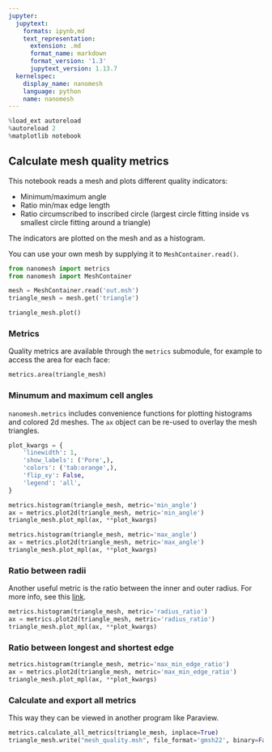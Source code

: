 ```yaml
---
jupyter:
  jupytext:
    formats: ipynb,md
    text_representation:
      extension: .md
      format_name: markdown
      format_version: '1.3'
      jupytext_version: 1.13.7
  kernelspec:
    display_name: nanomesh
    language: python
    name: nanomesh
---
```


```python
%load_ext autoreload
%autoreload 2
%matplotlib notebook
```

## Calculate mesh quality metrics

This notebook reads a mesh and plots different quality indicators:

- Minimum/maximum angle
- Ratio min/max edge length
- Ratio circumscribed to inscribed circle (largest circle fitting inside vs smallest circle fitting around a triangle)

The indicators are plotted on the mesh and as a histogram.

You can use your own mesh by supplying it to `MeshContainer.read()`.

```python
from nanomesh import metrics
from nanomesh import MeshContainer
```

```python
mesh = MeshContainer.read('out.msh')
triangle_mesh = mesh.get('triangle')

triangle_mesh.plot()
```

### Metrics

Quality metrics are available through the `metrics` submodule, for example to access the area for each face:

```python
metrics.area(triangle_mesh)
```

### Minumum and maximum cell angles

`nanomesh.metrics` includes convenience functions for plotting histograms and colored 2d meshes. The `ax` object can be re-used to overlay the mesh triangles.

```python
plot_kwargs = {
    'linewidth': 1,
    'show_labels': ('Pore',),
    'colors': ('tab:orange',),
    'flip_xy': False,
    'legend': 'all',
}

metrics.histogram(triangle_mesh, metric='min_angle')
ax = metrics.plot2d(triangle_mesh, metric='min_angle')
triangle_mesh.plot_mpl(ax, **plot_kwargs)
```

```python
metrics.histogram(triangle_mesh, metric='max_angle')
ax = metrics.plot2d(triangle_mesh, metric='max_angle')
triangle_mesh.plot_mpl(ax, **plot_kwargs)
```

### Ratio between radii

Another useful metric is the ratio between the inner and outer radius. For more info, see this [link](https://www.geogebra.org/m/VRE3Dyrn).

```python
metrics.histogram(triangle_mesh, metric='radius_ratio')
ax = metrics.plot2d(triangle_mesh, metric='radius_ratio')
triangle_mesh.plot_mpl(ax, **plot_kwargs)
```

### Ratio between longest and shortest edge

```python
metrics.histogram(triangle_mesh, metric='max_min_edge_ratio')
ax = metrics.plot2d(triangle_mesh, metric='max_min_edge_ratio')
triangle_mesh.plot_mpl(ax, **plot_kwargs)
```

### Calculate and export all metrics

This way they can be viewed in another program like Paraview.

```python
metrics.calculate_all_metrics(triangle_mesh, inplace=True)
triangle_mesh.write("mesh_quality.msh", file_format='gmsh22', binary=False)
```
